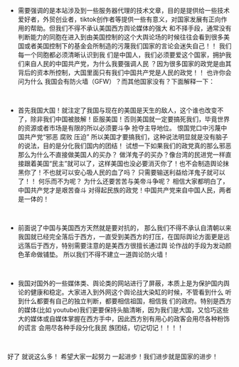 - 需要强调的是本站涉及到一些服务器代理的技术文章，目的是提供给一些技术爱好者，外贸创业者，tiktok创作者等提供一些有意义，对国家发展有正向作用的帮助。但我们不得不承认美国西方舆论媒体的强大
和不择手段，通常没有判断能力的同胞在进入到由美国控制的这个大舆论场的时候往往会看到很多美国或者美国控制下的基金会所制造的污蔑我们国家的言论会迷失自己！！ 我们每一个同胞都必须清晰认识到我
们是中国人，我们必须要爱这个国家，拥护我们来自人民的中国共产党，为什么我要强调人民 ？因为很多国家的政党是由其背后的资本所控制，大国里面只有我们中国共产党是人民的政党！！ 也许你会问为什么
我国会有防火墙（GFW）？而其他国家没有？下面解释一下：  

<br>  

-  首先我国大国！就注定了我国与现在的美国是天生的敌人，这个谁也改变不了，除非我们中国被肢解！臣服美国！否则美国就一定要搞死我们，毕竟世界的资源或者市场是有限的所以必须要斗争 抢夺主导地位。
恨国党口中污蔑中国共产党“邪恶 腐败 压迫” 所以美国才要搞我们，这种说法明显就是没有脑子的说法，目的是分化我们国内的团结！ 试想一下如果我们的政党真的那么邪恶 那么为什么不直接做美国人的买办？
做洋鬼子的买办？像台湾的民进党一样直接跟着美国“民主”就可以了，这样美国也没必要消灭你了！也不会制造舆论抹黑你了！不也就可以安心吸人民的血了吗？ 只需要输送利益给洋鬼子就可以了！！ 
何乐而不为呢？ 为什么还要苦苦与美帝斗争呢？ 相信大家都明白了，中国共产党才是艰苦奋斗 对得起民族的政党！中国共产党来自中国人民，两者是一体的！  

<br>  

- 前面说了中国与美国西方天然就是要对抗的， 那么我们不得不承认自清朝以来我国就已经完全落后于西方，一直受到美西方的打压，在国际舆论方面更是远远落后于西方，特别需要注意的是美西方很擅长通过舆
论作战的手段为发动颜色革命做铺垫。 所以我们不得不建立一道舆论防火墙！  

<br>  

- 我国对国外的一些媒体类、舆论类的网站进行了屏蔽，本质上是为保护国内舆论的健康和稳定。大家进入到外网这个舆论战大染缸的时候，不管看到什么 听到什么都要有自己的独立判断，都要相信祖国，相信我
们的政府。特别是西方的媒体(比如 youtube)我们更要保持头脑清晰，因为我们是大国，又恰巧这些大的媒体或自媒体掌握在西方手中，因此西方别有用心的政客会用尽各种粉饰的谎言 会用尽各种手段分化我民
族团结，切记切记！！！！  

<br>  

好了 就说这么多！ 希望大家一起努力 一起进步！我们进步就是国家的进步！

